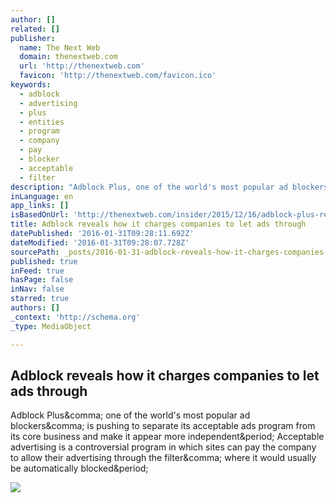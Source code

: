 ```yaml
---
author: []
related: []
publisher:
  name: The Next Web
  domain: thenextweb.com
  url: 'http://thenextweb.com'
  favicon: 'http://thenextweb.com/favicon.ico'
keywords:
  - adblock
  - advertising
  - plus
  - entities
  - program
  - company
  - pay
  - blocker
  - acceptable
  - filter
description: "Adblock Plus, one of the world's most popular ad blockers, is pushing to separate its acceptable ads program from its core business and make it appear more independent. Acceptable advertising is a controversial program in which sites can pay the company to allow their advertising through the filter, where it would usually be automatically blocked."
inLanguage: en
app_links: []
isBasedOnUrl: 'http://thenextweb.com/insider/2015/12/16/adblock-plus-reveals-how-its-charging-companies-to-let-ads-through-your-ad-blocker/#gref'
title: Adblock reveals how it charges companies to let ads through
datePublished: '2016-01-31T09:28:11.692Z'
dateModified: '2016-01-31T09:28:07.728Z'
sourcePath: _posts/2016-01-31-adblock-reveals-how-it-charges-companies-to-let-ads-through.md
published: true
inFeed: true
hasPage: false
inNav: false
starred: true
authors: []
_context: 'http://schema.org'
_type: MediaObject

---
```

<article style=""><h1>Adblock reveals how it charges companies to let ads through</h1><p>Adblock Plus&amp;comma; one of the world's most popular ad blockers&amp;comma; is pushing to separate its acceptable ads program from its core business and make it appear more independent&amp;period; Acceptable advertising is a controversial program in which sites can pay the company to allow their advertising through the filter&amp;comma; where it would usually be automatically blocked&amp;period;</p><img src="http://cdn1.tnwcdn.com/wp-content/blogs.dir/1/files/2015/11/adblocking-feat.jpg" /></article>